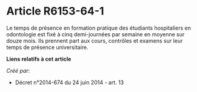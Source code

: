 # Article R6153-64-1

Le temps de présence en formation pratique des étudiants hospitaliers en odontologie est fixé à cinq demi-journées par
semaine en moyenne sur douze mois. Ils prennent part aux cours, contrôles et examens sur leur temps de présence
universitaire.

**Liens relatifs à cet article**

_Créé par_:

  - Décret n°2014-674 du 24 juin 2014 - art. 13
